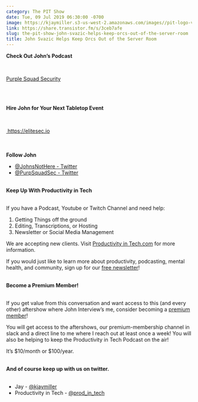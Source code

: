 ```yaml
---
category: The PIT Show
date: Tue, 09 Jul 2019 06:30:00 -0700
image: https://kjaymiller.s3-us-west-2.amazonaws.com/images//pit-logo-v5.jpg
link: https://share.transistor.fm/s/3ceb7afe
slug: the-pit-show-john-svazic-helps-keep-orcs-out-of-the-server-room
title: John Svazic Helps Keep Orcs Out of the Server Room
---
```


<p><strong>Check Out John’s Podcast</strong></p><p><br /></p><p><a href="https://purplesquadsec.com/">Purple Squad Security<br /></a><br /></p><p><br /></p><p><strong>Hire John for Your Next Tabletop Event</strong></p><p><br /></p><p><a href="https://elitesec.io"> https://elitesec.io</a><br /><strong><br /></strong><br /></p><p><strong>Follow John</strong></p><ul>
<li><a href="https://twitter.com/johnsnothere">@JohnsNotHere - Twitter</a></li>
<li><a href="https://twitter.com/purplesquadsec">@PurpSquadSec - Twitter</a></li>
</ul><p><strong><br />Keep Up With Productivity in Tech<br /></strong><br /></p><p>If you have a Podcast, Youtube or Twitch Channel and need help:</p><ol>
<li>Getting Things off the ground</li>
<li>Editing, Transcriptions, or Hosting</li>
<li>Newsletter or Social Media Management</li>
</ol><p>We are accepting new clients. Visit <a href="https://productivityintech.com/">Productivity in Tech.com</a> for more information.</p><p>If you would just like to learn more about productivity, podcasting, mental health, and community, sign up for our <a href="https://buttondown.email/productivityintech">free newsletter</a>!</p><p><strong><br />Become a Premium Member!<br /></strong><br /></p><p>If you get value from this conversation and want access to this (and every other) aftershow where John Interview’s me, consider becoming a <a href="https://productivityintech.com/memberships">premium member</a>!</p><p>You will get access to the aftershows, our premium-membership channel in slack and a direct line to me where I reach out at least once a week! You will also be helping to keep the Productivity in Tech Podcast on the air!</p><p>It’s $10/month or $100/year.</p><p><strong><br />And of course keep up with us on twitter.<br /></strong><br /></p><ul>
<li>Jay - <a href="https://twitter.com/kjaymiller">@kjaymiller</a>
</li>
<li>Productivity in Tech - <a href="https://twitter.com/prod_in_tech">@prod_in_tech</a>
</li>
</ul><p><br /></p>